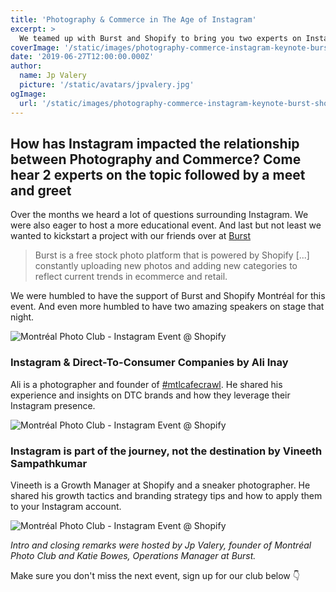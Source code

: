 ```yaml
---
title: 'Photography & Commerce in The Age of Instagram'
excerpt: >
  We teamed up with Burst and Shopify to bring you two experts on Instagram and ecommerce.
coverImage: '/static/images/photography-commerce-instagram-keynote-burst-shopify/hero.jpg'
date: '2019-06-27T12:00:00.000Z'
author:
  name: Jp Valery
  picture: '/static/avatars/jpvalery.jpg'
ogImage:
  url: '/static/images/photography-commerce-instagram-keynote-burst-shopify/hero.jpg'
---
```


## How has Instagram impacted the relationship between Photography and Commerce? Come hear 2 experts on the topic followed by a meet and greet

Over the months we heard a lot of questions surrounding Instagram. We were also eager to host a more educational event. And last but not least we wanted to kickstart a project with our friends over at [Burst](https://burst.shopify.com)

> Burst is a free stock photo platform that is powered by Shopify [...] constantly uploading new photos and adding new categories to reflect current trends in ecommerce and retail.

We were humbled to have the support of Burst and Shopify Montréal for this event. And even more humbled to have two amazing speakers on stage that night.

![Montréal Photo Club - Instagram Event @ Shopify](./images/burst-shopify-montreal-photo-club-instagram-1.JPG)

### Instagram & Direct-To-Consumer Companies by Ali Inay

Ali is a photographer and founder of [#mtlcafecrawl](https://www.instagram.com/mtlcafecrawl/). He shared his experience and insights on DTC brands and how they leverage their Instagram presence.

![Montréal Photo Club - Instagram Event @ Shopify](./images/burst-shopify-montreal-photo-club-instagram-2.JPG)

### Instagram is part of the journey, not the destination by Vineeth Sampathkumar

Vineeth is a Growth Manager at Shopify and a sneaker photographer. He shared his growth tactics and branding strategy tips and how to apply them to your Instagram account.

![Montréal Photo Club - Instagram Event @ Shopify](./images/vnsnk-instagram-stranger-things-adidas-sneakers.jpg)

_Intro and closing remarks were hosted by Jp Valery, founder of Montréal Photo Club and Katie Bowes, Operations Manager at Burst._

Make sure you don't miss the next event, sign up for our club below 👇

